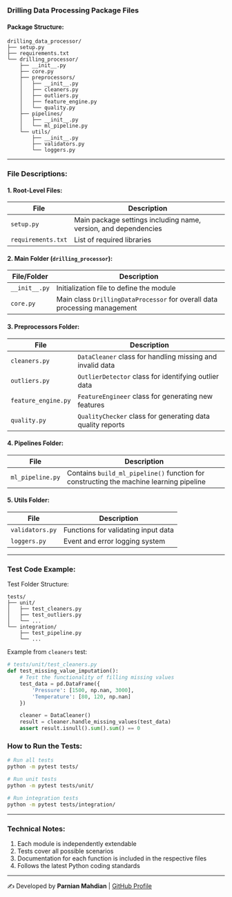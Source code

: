 ### **Drilling Data Processing Package Files**

#### **Package Structure**:

```plaintext
drilling_data_processor/
├── setup.py
├── requirements.txt
└── drilling_processor/
    ├── __init__.py
    ├── core.py
    ├── preprocessors/
    │   ├── __init__.py
    │   ├── cleaners.py
    │   ├── outliers.py
    │   ├── feature_engine.py
    │   └── quality.py
    ├── pipelines/
    │   ├── __init__.py
    │   └── ml_pipeline.py
    └── utils/
        ├── __init__.py
        ├── validators.py
        └── loggers.py
```

---

### **File Descriptions**:

#### **1. Root-Level Files**:
| File | Description |
|------|------------|
| `setup.py` | Main package settings including name, version, and dependencies |
| `requirements.txt` | List of required libraries |

#### **2. Main Folder (`drilling_processor`)**:
| File/Folder | Description |
|-------------|------------|
| `__init__.py` | Initialization file to define the module |
| `core.py` | Main class `DrillingDataProcessor` for overall data processing management |

#### **3. Preprocessors Folder**:
| File | Description |
|------|------------|
| `cleaners.py` | `DataCleaner` class for handling missing and invalid data |
| `outliers.py` | `OutlierDetector` class for identifying outlier data |
| `feature_engine.py` | `FeatureEngineer` class for generating new features |
| `quality.py` | `QualityChecker` class for generating data quality reports |

#### **4. Pipelines Folder**:
| File | Description |
|------|------------|
| `ml_pipeline.py` | Contains `build_ml_pipeline()` function for constructing the machine learning pipeline |

#### **5. Utils Folder**:
| File | Description |
|------|------------|
| `validators.py` | Functions for validating input data |
| `loggers.py` | Event and error logging system |

---

### **Test Code Example**:
Test Folder Structure:

```plaintext
tests/
├── unit/
│   ├── test_cleaners.py
│   ├── test_outliers.py
│   └── ...
└── integration/
    ├── test_pipeline.py
    └── ...
```

Example from `cleaners` test:

```python
# tests/unit/test_cleaners.py
def test_missing_value_imputation():
    # Test the functionality of filling missing values
    test_data = pd.DataFrame({
        'Pressure': [1500, np.nan, 3000],
        'Temperature': [80, 120, np.nan]
    })

    cleaner = DataCleaner()
    result = cleaner.handle_missing_values(test_data)
    assert result.isnull().sum().sum() == 0
```

### **How to Run the Tests**:

```bash
# Run all tests
python -m pytest tests/

# Run unit tests
python -m pytest tests/unit/

# Run integration tests
python -m pytest tests/integration/
```

---

### **Technical Notes**:
1. Each module is independently extendable
2. Tests cover all possible scenarios
3. Documentation for each function is included in the respective files
4. Follows the latest Python coding standards

---

✍️ Developed by **Parnian Mahdian** | [GitHub Profile](https://github.com/Pmahdian)

